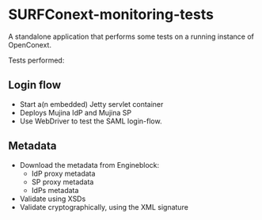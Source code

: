 SURFConext-monitoring-tests
===========================

A standalone application that performs some tests on a running instance of OpenConext.

Tests performed:

Login flow
-----------
- Start a(n embedded) Jetty servlet container
- Deploys Mujina IdP and Mujina SP
- Use WebDriver to test the SAML login-flow.

Metadata
------------
- Download the metadata from Engineblock:
  - IdP proxy metadata
  - SP proxy metadata
  - IdPs metadata
- Validate using XSDs
- Validate cryptographically, using the XML signature
